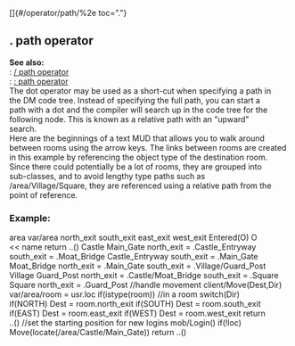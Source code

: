 []{#/operator/path/%2e toc="."}    
## . path operator    
**See also:**    
:   [/ path operator](ref/operator/path//)    
:   [: path operator](ref/operator/path/:)    
The dot operator may be used as a short-cut when specifying a path in    
the DM code tree. Instead of specifying the full path, you can start a    
path with a dot and the compiler will search up in the code tree for the    
following node. This is known as a relative path with an \"upward\"    
search.    
Here are the beginnings of a text MUD that allows you to walk around    
between rooms using the arrow keys. The links between rooms are created    
in this example by referencing the object type of the destination room.    
Since there could potentially be a lot of rooms, they are grouped into    
sub-classes, and to avoid lengthy type paths such as    
/area/Village/Square, they are referenced using a relative path from the    
point of reference.    
### Example:    
area var/area north_exit south_exit east_exit west_exit Entered(O) O    
\<\< name return ..() Castle Main_Gate north_exit = .Castle_Entryway    
south_exit = .Moat_Bridge Castle_Entryway south_exit = .Main_Gate    
Moat_Bridge north_exit = .Main_Gate south_exit = .Village/Guard_Post    
Village Guard_Post north_exit = .Castle/Moat_Bridge south_exit = .Square    
Square north_exit = .Guard_Post //handle movement client/Move(Dest,Dir)    
var/area/room = usr.loc if(istype(room)) //in a room switch(Dir)    
if(NORTH) Dest = room.north_exit if(SOUTH) Dest = room.south_exit    
if(EAST) Dest = room.east_exit if(WEST) Dest = room.west_exit return    
..() //set the starting position for new logins mob/Login() if(!loc)    
Move(locate(/area/Castle/Main_Gate)) return ..()  